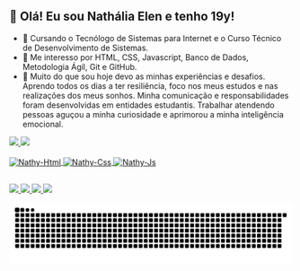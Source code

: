 <h2>👋 Olá! Eu sou Nathália Elen e tenho 19y!</h2>

- 👀 Cursando o Tecnólogo de Sistemas para Internet e o Curso Técnico de Desenvolvimento de Sistemas.
- 🌱 Me interesso por HTML, CSS, Javascript, Banco de Dados, Metodologia Ágil, Git e GitHub.
- 💞️ Muito do que sou hoje devo as minhas experiências e desafios. Aprendo todos os dias a ter resiliência, foco nos meus estudos e nas realizações dos meus sonhos. Minha comunicação e responsabilidades foram desenvolvidas em entidades estudantis. Trabalhar atendendo pessoas aguçou a minha curiosidade e aprimorou a minha inteligência emocional.

<div>
  <a href="https://github.com/NathaliaElen">
  <img height = "180em" src = "https://github-readme-stats.vercel.app/api?username=NathaliaElen&show_icons=true&theme=dracula&include_all_commits=true&count_private=true" />
  <img height = "180em" src = "https://github-readme-stats.vercel.app/api/top-langs/?username=NathaliaElen&layout=compact&langs_count=7&theme=dracula" />
</div>

<div style = "display: inline_block"> <br>
  <img align="center" alt="Nathy-Html" height="30" width="40" src="https://cdn.jsdelivr.net/gh/devicons/devicon/icons/html5/html5-original.svg" />
  <img align="center" alt="Nathy-Css" height="30" width="40" src="https://cdn.jsdelivr.net/gh/devicons/devicon/icons/css3/css3-original.svg" />
  <img align="center" alt="Nathy-Js" height="30" width="40" src="https://cdn.jsdelivr.net/gh/devicons/devicon/icons/javascript/javascript-original.svg" />
</div>
  
  ##

<div> 
  
  <a href = "mailto:nathaliaelen79@gmail.com">
    <img src="https://img.shields.io/badge/-Gmail-%23333?style=for-the-badge&logo=gmail&logoColor=white" target="_blank">
  </a>
  
  <a href="https://www.linkedin.com/in/nathália-elen-5043ab1b2" target="_blank">
    <img src="https://img.shields.io/badge/-LinkedIn-%230077B5?style=for-the-badge&logo=linkedin&logoColor=white" target="_blank">
  </a>
  
  <a href="https://instagram.com/ops.nathalia" target="_blank">
    <img src="https://img.shields.io/badge/-Instagram-%23E4405F?style=for-the-badge&logo=instagram&logoColor=white" target="_blank">
  </a>
  
  <a href="https://www.facebook.com/nathalia.ellen.5458" target="_blank">
    <img src="https://img.shields.io/badge/Facebook-1877F2?style=for-the-badge&logo=facebook&logoColor=white" target="_blank">
  </a>
 
  ![Snake animation](https://github.com/NathaliaElen/NathaliaElen/blob/output/github-contribution-grid-snake.svg)
 
</div>


